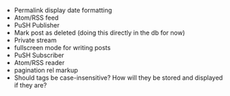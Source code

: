 * Permalink display date formatting
* Atom/RSS feed
* PuSH Publisher
* Mark post as deleted (doing this directly in the db for now)
* Private stream
* fullscreen mode for writing posts
* PuSH Subscriber
* Atom/RSS reader
* pagination rel markup
* Should tags be case-insensitive? How will they be stored and displayed if they are?